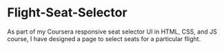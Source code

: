 # Flight-Seat-Selector
As part of my Coursera responsive seat selector UI in HTML, CSS, and JS course, I have designed a page to select seats for a particular flight.
